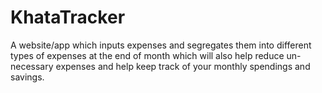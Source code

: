 # KhataTracker
A website/app which inputs expenses and segregates them into different types of expenses at the end of month which will also help reduce un-necessary expenses and help keep track of your monthly spendings and savings.
